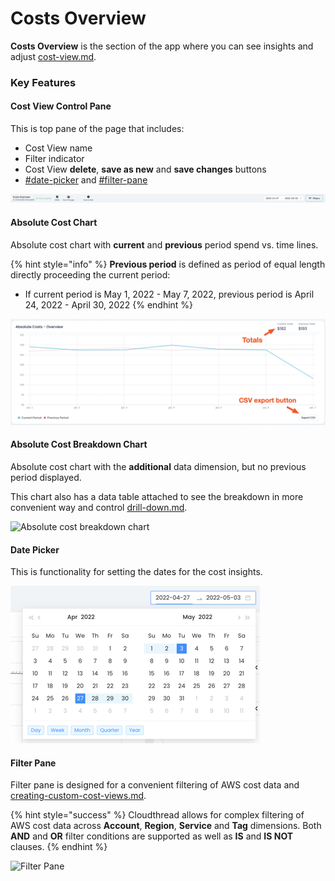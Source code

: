 # Costs Overview

**Costs Overview** is the section of the app where you can see insights and adjust [cost-view.md](cost-view.md "mention").

### Key Features

#### Cost View Control Pane

This is top pane of the page that includes:

* Cost View name
* Filter indicator
* Cost View **delete**, **save as new** and **save changes** buttons
* [#date-picker](costs-overview.md#date-picker "mention") and [#filter-pane](costs-overview.md#filter-pane "mention")

![Cost View Control Pane](../../.gitbook/assets/image.png)

#### Absolute Cost Chart

Absolute cost chart with **current** and **previous** period spend vs. time lines.

{% hint style="info" %}
**Previous period** is defined as period of equal length directly proceeding the current period:

* If current period is May 1, 2022 - May 7, 2022, previous period is April 24, 2022 - April 30, 2022
{% endhint %}

![Absolute cost chart](<../../.gitbook/assets/image (1).png>)

#### Absolute Cost Breakdown Chart

Absolute cost chart with the **additional** data dimension, but no previous period displayed.

This chart also has a data table attached to see the breakdown in more convenient way and control [drill-down.md](../drill-down.md "mention").

![Absolute cost breakdown chart](<../../.gitbook/assets/Screen Cast 2022-05-03 at 8.03.32 PM.gif>)

#### Date Picker

This is functionality for setting the dates for the cost insights.

![Date Picker](<../../.gitbook/assets/image (12).png>)

#### Filter Pane

Filter pane is designed for a convenient filtering of AWS cost data and [creating-custom-cost-views.md](../../guides/creating-custom-cost-views.md "mention").

{% hint style="success" %}
Cloudthread allows for complex filtering of AWS cost data across **Account**, **Region**, **Service** and **Tag** dimensions. Both **AND** and **OR** filter conditions are supported as well as **IS** and **IS NOT** clauses.
{% endhint %}

![Filter Pane](<../../.gitbook/assets/Screen Cast 2022-05-03 at 8.13.50 PM.gif>)
